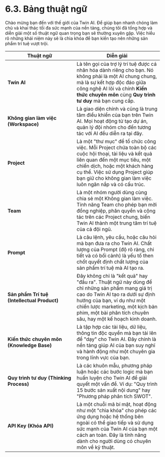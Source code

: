 # 6.3. Bảng thuật ngữ

Chào mừng bạn đến với thế giới của Twin AI. Để giúp bạn nhanh chóng làm chủ và khai thác tối đa sức mạnh của nền tảng, chúng tôi đã tổng hợp và diễn giải một số thuật ngữ quan trọng bạn sẽ thường xuyên gặp. Việc hiểu rõ những khái niệm này sẽ là chìa khóa để bạn kiến tạo nên những sản phẩm trí tuệ vượt trội.

<table><thead><tr><th width="209">Thuật ngữ</th><th>Diễn giải</th></tr></thead><tbody><tr><td><strong>Twin AI</strong></td><td>Là tên gọi của trợ lý trí tuệ được cá nhân hóa dành riêng cho bạn. Nó không phải là một AI chung chung, mà là sự kết hợp độc đáo giữa công nghệ AI lõi và chính <strong>Kiến thức chuyên môn</strong> cùng <strong>Quy trình tư duy</strong> mà bạn cung cấp.</td></tr><tr><td><strong>Không gian làm việc (Workspace)</strong></td><td>Là giao diện chính và cũng là trung tâm điều khiển của bạn trên Twin AI. Mọi hoạt động từ tạo dự án, quản lý đội nhóm cho đến tương tác với AI đều diễn ra tại đây.</td></tr><tr><td><strong>Project</strong></td><td>Là một "thư mục" để tổ chức công việc. Mỗi Project chứa toàn bộ các cuộc hội thoại, tài liệu và kết quả liên quan đến một mục tiêu, một chiến dịch, hoặc một khách hàng cụ thể. Việc sử dụng Project giúp bạn giữ cho không gian làm việc luôn ngăn nắp và có cấu trúc.</td></tr><tr><td><strong>Team</strong></td><td>Là một nhóm người dùng cùng chia sẻ một Không gian làm việc. Tính năng Team cho phép bạn mời đồng nghiệp, phân quyền và cộng tác trên các Project chung, biến Twin AI thành một trung tâm trí tuệ của cả đội ngũ.</td></tr><tr><td><strong>Prompt</strong></td><td>Là câu lệnh, yêu cầu, hoặc câu hỏi mà bạn đưa ra cho Twin AI. Chất lượng của Prompt (độ rõ ràng, chi tiết và có bối cảnh) là yếu tố then chốt quyết định chất lượng của sản phẩm trí tuệ mà AI tạo ra.</td></tr><tr><td><strong>Sản phẩm Trí tuệ (Intellectual Product)</strong></td><td>Đây không chỉ là "kết quả" hay "đầu ra". Thuật ngữ này dùng để chỉ những sản phẩm mang giá trị cao do Twin AI tạo ra dưới sự định hướng của bạn, ví dụ như một chiến lược marketing, một kịch bản phim, một bài phân tích chuyên sâu, hay một kế hoạch kinh doanh.</td></tr><tr><td><strong>Kiến thức chuyên môn (Knowledge Base)</strong></td><td>Là tập hợp các tài liệu, dữ liệu, thông tin độc quyền mà bạn tải lên để "dạy" cho Twin AI. Đây chính là nền tảng giúp AI của bạn suy nghĩ và hành động như một chuyên gia trong lĩnh vực của bạn.</td></tr><tr><td><strong>Quy trình tư duy (Thinking Process)</strong></td><td>Là các khuôn mẫu, phương pháp luận hoặc các bước logic mà bạn huấn luyện cho Twin AI để giải quyết một vấn đề. Ví dụ: "Quy trình 15 bước sản xuất nội dung" hay "Phương pháp phân tích SWOT".</td></tr><tr><td><strong>API Key (Khóa API)</strong></td><td>Là một chuỗi mã bí mật, hoạt động như một "chìa khóa" cho phép các ứng dụng hoặc hệ thống bên ngoài có thể giao tiếp và sử dụng sức mạnh của Twin AI của bạn một cách an toàn. Đây là tính năng dành cho người dùng có chuyên môn về kỹ thuật.</td></tr></tbody></table>
